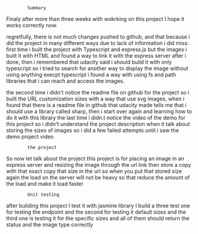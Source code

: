             Summary

Finaly after more than three weeks with wokrking on this project I hope it works correctly now.

regretfully, there is not much changes pushed to github,
and that because i did the project in many different ways
due to lack of information i did miss:
first time i built the project with Typescript and express.js but the images i built it with HTML 
and found a way to link it with the express server after i done, then i remembered that udacity said i should build it with only typescript
so i tried to search for another way to display the image without using anything execpt typescript i found a way with using fs and path libraries that i can reach and access the images. 

the second time i didn't notice the readme file on github for the project so i built the URL customization sizes with a way that use svg images,
when i found that there is a readme file in github that udacity made tells me that i should use a library called sharp, then i start over again
and learning how to do it with this library
the last time i didn.t notice the video of the demo for this project so i didn't understand the project description when it talk about storing the sizes of images 
so i did a few failed attempts until i saw the demo project video 




            the project
 
 So now let talk about the project 
this project is for placing an image in an express server 
and resizing the image through the url link 
then store a copy with that exact copy that size in the url 
so when you put that stored size again the load on the server will not be heavy
so that reduce the amount of the load and make it load faster

            Unit testing

after building this project I test it with jasmine library
I build a three test 
one for testing the endpoint
and the second for testing it default sizes
and the third one is testing it for the specific sizes 
and all of them should return the status and the image type correctly

